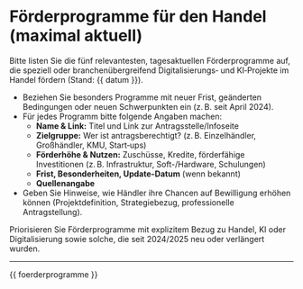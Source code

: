 # Förderprogramme für den Handel (maximal aktuell)

Bitte listen Sie die fünf relevantesten, tagesaktuellen Förderprogramme auf, 
die speziell oder branchenübergreifend Digitalisierungs‑ und KI‑Projekte im Handel fördern (Stand: {{ datum }}).

- Beziehen Sie besonders Programme mit neuer Frist, geänderten Bedingungen oder neuen Schwerpunkten ein (z. B. seit April 2024).
- Für jedes Programm bitte folgende Angaben machen:
  - **Name & Link:** Titel und Link zur Antragsstelle/Infoseite
  - **Zielgruppe:** Wer ist antragsberechtigt? (z. B. Einzelhändler, Großhändler, KMU, Start‑ups)
  - **Förderhöhe & Nutzen:** Zuschüsse, Kredite, förderfähige Investitionen (z. B. Infrastruktur, Soft-/Hardware, Schulungen)
  - **Frist, Besonderheiten, Update-Datum** (wenn bekannt)
  - **Quellenangabe**
- Geben Sie Hinweise, wie Händler ihre Chancen auf Bewilligung erhöhen können (Projektdefinition, Strategiebezug, professionelle Antragstellung).

Priorisieren Sie Förderprogramme mit explizitem Bezug zu Handel, KI oder Digitalisierung sowie solche, die seit 2024/2025 neu oder verlängert wurden.

---

{{ foerderprogramme }}
